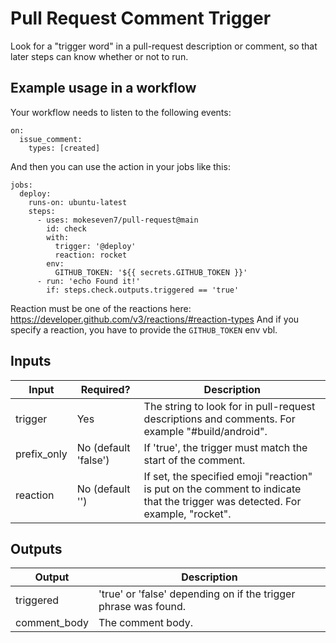 # Pull Request Comment Trigger

Look for a "trigger word" in a pull-request description or comment, so that later steps can know whether or not to run.

<!-- TODO release workflow-preprocessor This is most useful in tandem with [workflow-preprocessor], so that you don't have to be writing a ton of `if`s all down the line. -->

## Example usage in a workflow

Your workflow needs to listen to the following events:

```
on:
  issue_comment:
    types: [created]
```

And then you can use the action in your jobs like this:

```
jobs:
  deploy:
    runs-on: ubuntu-latest
    steps:
      - uses: mokeseven7/pull-request@main
        id: check
        with:
          trigger: '@deploy'
          reaction: rocket
        env:
          GITHUB_TOKEN: '${{ secrets.GITHUB_TOKEN }}'
      - run: 'echo Found it!'
        if: steps.check.outputs.triggered == 'true'
```

Reaction must be one of the reactions here: https://developer.github.com/v3/reactions/#reaction-types
And if you specify a reaction, you have to provide the `GITHUB_TOKEN` env vbl.

## Inputs

| Input       | Required?            | Description                                                                                                                    |
| ----------- | -------------------- | ------------------------------------------------------------------------------------------------------------------------------ |
| trigger     | Yes                  | The string to look for in pull-request descriptions and comments. For example "#build/android".                                |
| prefix_only | No (default 'false') | If 'true', the trigger must match the start of the comment.                                                                    |
| reaction    | No (default '')      | If set, the specified emoji "reaction" is put on the comment to indicate that the trigger was detected. For example, "rocket". |

## Outputs

| Output       | Description                                                     |
| ------------ | --------------------------------------------------------------- |
| triggered    | 'true' or 'false' depending on if the trigger phrase was found. |
| comment_body | The comment body.                                               |
